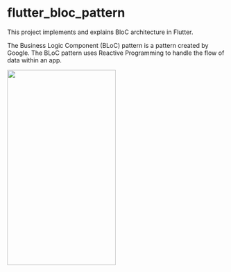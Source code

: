 # flutter_bloc_pattern

This project implements and explains BloC architecture in Flutter.

The Business Logic Component (BLoC) pattern is a pattern created by Google. The BLoC pattern uses Reactive Programming to handle the flow of data within an app. 

<img src="https://github.com/amitgupta0294/Flutter-BloC_Pattern/blob/master/Screenshot_1574944155.png" align="left" height="450" width="250" >



